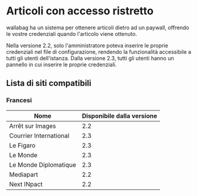 # Articoli con accesso ristretto

wallabag ha un sistema per ottenere articoli dietro ad un paywall, offrendo le vostre credenziali quando l'articolo viene ottenuto.

Nella versione 2.2, solo l'amministratore poteva inserire le proprie credenziali nel file di configurazione, rendendo la funzionalità accessibile a tutti gli utenti dell'istanza. Dalla versione 2.3, tutti gli utenti hanno un pannello in cui inserire le proprie credenziali.

## Lista di siti compatibili

### Francesi

| Nome | Disponibile dalla versione |
| ------|-------- |
| Arrêt sur Images | 2.2 |
| Courrier International | 2.3 |
| Le Figaro | 2.3 |
| Le Monde | 2.3 |
| Le Monde Diplomatique | 2.3 |
| Mediapart | 2.2 |
| Next INpact | 2.2 |
